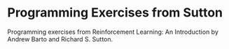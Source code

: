 Programming Exercises from Sutton
=================================

Programming exercises from Reinforcement Learning: An Introduction
by Andrew Barto and Richard S. Sutton.
